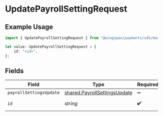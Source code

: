 # UpdatePayrollSettingRequest

## Example Usage

```typescript
import { UpdatePayrollSettingRequest } from "@wingspan/payments/sdk/models/operations";

let value: UpdatePayrollSettingRequest = {
    id: "<id>",
};
```

## Fields

| Field                                                                               | Type                                                                                | Required                                                                            | Description                                                                         |
| ----------------------------------------------------------------------------------- | ----------------------------------------------------------------------------------- | ----------------------------------------------------------------------------------- | ----------------------------------------------------------------------------------- |
| `payrollSettingsUpdate`                                                             | [shared.PayrollSettingsUpdate](../../../sdk/models/shared/payrollsettingsupdate.md) | :heavy_minus_sign:                                                                  | N/A                                                                                 |
| `id`                                                                                | *string*                                                                            | :heavy_check_mark:                                                                  | Unique identifier                                                                   |